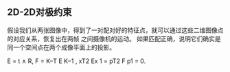 ## 2D-2D对极约束  
假设我们从两张图像中，得到了一对配对好的特征点，就可以通过这些二维图像点的对应关系，恢复出在两帧
之间摄像机的运动。
如果匹配正确，说明它们确实是同一个空间点在两个成像平面上的投影。

E = t ∧ R,
F = K−T E K−1 ,
xT2 Ex 1 = pT2 F p1 = 0.